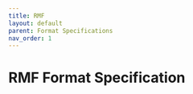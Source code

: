 ```yaml
---
title: RMF
layout: default
parent: Format Specifications
nav_order: 1
---
```


# RMF Format Specification
